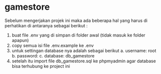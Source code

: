 # gamestore

Sebelum mengerjakan projek ini maka ada beberapa hal yang harus di perhatikan di antaranya sebagai berikut :

1. buat file .env yang di simpan di folder awal (tidak masuk ke folder apapun)
2. copy semua isi file .env.example ke .env
3. untuk settingan database nya adalah sebagai berikut
    a. username: root
    b. password: 
    c. database: db_gamestore
4. setelah itu import file db_gamestore.sql ke phpmyadmin agar database bisa terhubung ke project ini
